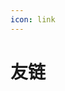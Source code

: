 ```yaml
---
icon: link
---
```

# 友链



<VPCard
  title="MCSL"
  desc="MCSL 开发组~"
  logo="https://images.mcsl.com.cn/new/MCSLTeam.webp"
  link="https://mcsl.com.cn/"
/>

<VPCard
  title="MSLX"
  desc="MSLX延续MSL的设计风格，基于.NET开发，跨平台支持！开服，运行Frp轻轻松松~"
  logo="https://mslx.mslmc.cn/logo.png"
  link="https://mslx.mslmc.cn"
/>

<VPCard
  title="MSL纪念站"
  desc="很久以前的MSL网站~"
  logo="https://msdoc.nstarmc.cn/logo.png"
  link="https://msdoc.nstarmc.cn/"
/>
